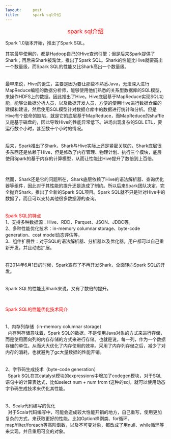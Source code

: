 ```yaml
---
layout:     post
title:      spark sql介绍
---
```

<div id="article_content" class="article_content clearfix csdn-tracking-statistics" data-pid="blog" data-mod="popu_307" data-dsm="post">
								            <link rel="stylesheet" href="https://csdnimg.cn/release/phoenix/template/css/ck_htmledit_views-f76675cdea.css">
						<div class="htmledit_views" id="content_views">
                
<p style="text-align:center;"><span style="font-size:18px;color:#ff0000;">spark sql介绍</span></p>
<p>Spark 1.0版本开始，推出了Spark SQL。</p>
<p>其实最早使用的，都是Hadoop自己的Hive查询引擎；但是后来Spark提供了Shark；再后来Shark被淘汰，推出了Spark SQL。Shark的性能比Hive就要高出一个数量级，而Spark SQL的性能又比Shark高出一个数量级。<br><br><br>
最早来说，Hive的诞生，主要是因为要让那些不熟悉Java，无法深入进行MapReduce编程的数据分析师，能够使用他们熟悉的关系型数据库的SQL模型，来操作HDFS上的数据。因此推出了Hive。Hive底层基于MapReduce实现SQL功能，能够让数据分析人员，以及数据开发人员，方便的使用Hive进行数据仓库的建模和建设，然后使用SQL模型针对数据仓库中的数据进行统计和分析。但是Hive有个致命的缺陷，就是它的底层基于MapReduce，而MapReduce的shuffle又是基于磁盘的，因此导致Hive的性能异常低下。进场出现复杂的SQL
 ETL，要运行数个小时，甚至数十个小时的情况。<br><br><br>
后来，Spark推出了Shark，Shark与Hive实际上还是紧密关联的，Shark底层很多东西还是依赖于Hive，但是修改了内存管理、物理计划、执行三个模块，底层使用Spark的基于内存的计算模型，从而让性能比Hive提升了数倍到上百倍。<br></p>
<p><br></p>
<p>然而，Shark还是它的问题所在，Shark底层依赖了Hive的语法解析器、查询优化器等组件，因此对于其性能的提升还是造成了制约。所以后来Spark团队决定，完全抛弃Shark，推出了全新的Spark SQL项目。Spark SQL就不只是针对Hive中的数据了，而且可以支持其他很多数据源的查询。<br><br><br><span style="color:#ff0000;">Spark SQL的特点</span><br>
1、支持多种数据源：Hive、RDD、Parquet、JSON、JDBC等。<br>
2、多种性能优化技术：in-memory columnar storage、byte-code generation、cost model动态评估等。<br>
3、组件扩展性：对于SQL的语法解析器、分析器以及优化器，用户都可以自己重新开发，并且动态扩展。<br><br><br>
在2014年6月1日的时候，Spark宣布了不再开发Shark，全面转向Spark SQL的开发。<br><br><br>
Spark SQL的性能比Shark来说，又有了数倍的提升。<br></p>
<p><br></p>
<p><span style="color:#ff0000;">Spark SQL的性能优化技术简介</span><br><br><br>
1、内存列存储（in-memory columnar storage）<br>
  内存列存储意味着，Spark SQL的数据，不是使用Java对象的方式来进行存储，而是使用面向列的内存存储的方式来进行存储。也就是说，每一列，作为一个数据存储的单位。从而大大优化了内存使用的效率。采用了内存列存储之后，减少了对内存的消耗，也就避免了gc大量数据的性能开销。<br><br><br>
2、字节码生成技术（byte-code generation）<br>
  Spark SQL在其catalyst模块的expressions中增加了codegen模块，对于SQL语句中的计算表达式，比如select num + num from t这种的sql，就可以使用动态字节码生成技术来优化其性能。<br><br><br>
3、Scala代码编写的优化<br>
  对于Scala代码编写中，可能会造成较大性能开销的地方，自己重写，使用更加复杂的方式，来获取更好的性能。比如Option样例类、for循环、map/filter/foreach等高阶函数，以及不可变对象，都改成了用null、while循环等来实现，并且重用可变的对象。<br></p>
<p><br></p>
            </div>
                </div>